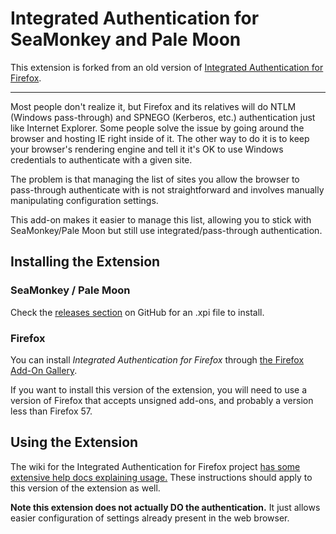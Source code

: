# Integrated Authentication for SeaMonkey and Pale Moon

This extension is forked from an old version of [Integrated Authentication for Firefox](https://github.com/tillig/FirefoxNtlmAuth).

--------

Most people don't realize it, but Firefox and its relatives will do NTLM (Windows pass-through) and SPNEGO (Kerberos, etc.) authentication just like Internet Explorer. Some people solve the issue by going around the browser and hosting IE right inside of it. The other way to do it is to keep your browser's rendering engine and tell it it's OK to use Windows credentials to authenticate with a given site.

The problem is that managing the list of sites you allow the browser to pass-through authenticate with is not straightforward and involves manually manipulating configuration settings.

This add-on makes it easier to manage this list, allowing you to stick with SeaMonkey/Pale Moon but still use integrated/pass-through authentication.

## Installing the Extension

### SeaMonkey / Pale Moon

Check the [releases section](https://github.com/IsaacSchemm/XulNtlmAuth/releases) on GitHub for an .xpi file to install.

### Firefox

You can install *Integrated Authentication for Firefox* through [the Firefox Add-On Gallery](https://addons.mozilla.org/en-US/firefox/addon/13816).

If you want to install this version of the extension, you will need to use a version of Firefox that accepts unsigned add-ons, and probably a version less than Firefox 57.

## Using the Extension

The wiki for the Integrated Authentication for Firefox project [has some extensive help docs explaining usage.](https://github.com/tillig/FirefoxNtlmAuth/wiki) These instructions should apply to this version of the extension as well.

**Note this extension does not actually DO the authentication.** It just allows easier configuration of settings already present in the web browser.
